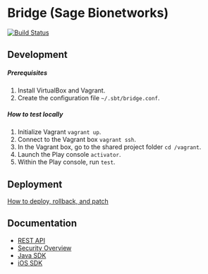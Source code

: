 Bridge (Sage Bionetworks)
=========================================

[![Build Status](https://travis-ci.org/Sage-Bionetworks/BridgePF.svg?branch=develop)](https://travis-ci.org/Sage-Bionetworks/BridgePF)

Development
------------------
##### Prerequisites

1. Install VirtualBox and Vagrant.
2. Create the configuration file `~/.sbt/bridge.conf`.

##### How to test locally

1. Initialize Vagrant `vagrant up`.
2. Connect to the Vagrant box `vagrant ssh`.
3. In the Vagrant box, go to the shared project folder `cd /vagrant`.
4. Launch the Play console `activator`.
5. Within the Play console, run `test`.

Deployment
------------------
[How to deploy, rollback, and patch](https://github.com/Sage-Bionetworks/BridgePF/wiki/Production%20Deployment)

Documentation
------------------
* [REST API](https://sagebionetworks.jira.com/wiki/display/BRIDGE/Bridge+REST+API)
* [Security Overview](https://sagebionetworks.jira.com/wiki/display/BRIDGE/Security+Overview)
* [Java SDK](https://github.com/Sage-Bionetworks/BridgeJavaSDK)
* [iOS SDK](https://github.com/Sage-Bionetworks/Bridge-iOS-SDK)

